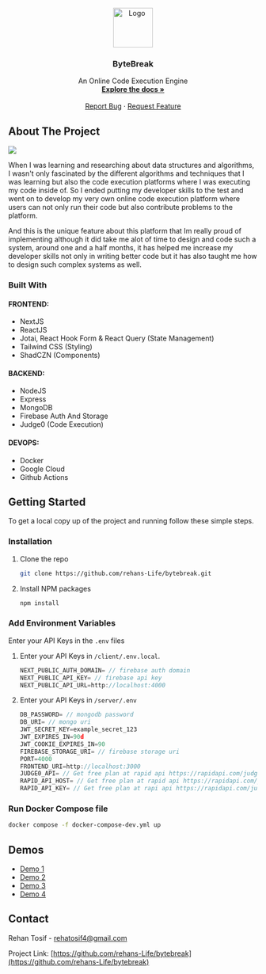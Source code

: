 <!-- PROJECT LOGO -->
<br />
<div align="center">
  <a href="https://34.42.95.33/">
    <img src="https://upload.wikimedia.org/wikipedia/commons/1/19/LeetCode_logo_black.png" alt="Logo" width="80" height="80">
  </a>

  <h3 align="center">ByteBreak</h3>

  <p align="center">
    An Online Code Execution Engine
    <br />
    <a href="https://github.com/rehans-Life/bytebreak"><strong>Explore the docs »</strong></a>
    <br />
    <br />
    <a href="https://github.com/rehans-Life/bytebreak/issues">Report Bug</a>
    ·
    <a href="https://github.com/rehans-Life/bytebreak/issues">Request Feature</a>
  </p>
</div>

<!-- ABOUT THE PROJECT -->
## About The Project

<img src='https://firebasestorage.googleapis.com/v0/b/tesla-clone-a0f5d.appspot.com/o/readMe%2FScreenshot%202024-03-25%20094519.png?alt=media&token=caf170c9-9ebe-4788-b986-183c009f3489'/>

When I was learning and researching about data structures and algorithms, I wasn't only fascinated by the different algorithms and techniques that I was learning but also the 
code execution platforms where I was executing my code inside of. So I ended putting my developer skills to the test and went on to develop my very own online code execution 
platform where users can not only run their code but also contribute problems to the platform.  

And this is the unique feature about this platform that Im really proud of implementing although it did take me alot of time to design and code such a system, around one and a half 
months, it has helped me increase my developer skills not only in writing better code but it has also taught me how to design such complex systems as well. 

### Built With

#### FRONTEND:
<ul>
  <li>NextJS</li>
  <li>ReactJS</li>
  <li>Jotai, React Hook Form & React Query (State Management)</li>
  <li>Tailwind CSS (Styling)</li>
  <li>ShadCZN (Components)</li>
</ul>

#### BACKEND:
<ul>
  <li>NodeJS</li>
  <li>Express</li>
  <li>MongoDB</li>
  <li>Firebase Auth And Storage</li>
  <li>Judge0 (Code Execution)</li>
</ul>

#### DEVOPS:
<ul>
  <li>Docker</li>
  <li>Google Cloud</li>
  <li>Github Actions</li>
</ul>

<!-- GETTING STARTED -->
## Getting Started

To get a local copy up of the project and running follow these simple steps.

### Installation
1. Clone the repo
 
   ```sh
   git clone https://github.com/rehans-Life/bytebreak.git
   ```
3. Install NPM packages

   ```sh
   npm install
   ```
### Add Environment Variables
Enter your API Keys in the `.env` files

   1. Enter your API Keys in `/client/.env.local`.

      ```js
      NEXT_PUBLIC_AUTH_DOMAIN= // firebase auth domain
      NEXT_PUBLIC_API_KEY= // firebase api key
      NEXT_PUBLIC_API_URL=http://localhost:4000
      ``` 

   2. Enter your API Keys in `/server/.env`

      ```js
      DB_PASSWORD= // mongodb password
      DB_URI= // mongo uri
      JWT_SECRET_KEY=example_secret_123
      JWT_EXPIRES_IN=90d
      JWT_COOKIE_EXPIRES_IN=90
      FIREBASE_STORAGE_URI= // firebase storage uri
      PORT=4000
      FRONTEND_URI=http://localhost:3000
      JUDGE0_API= // Get free plan at rapid api https://rapidapi.com/judge0-official/api/judge0-ce
      RAPID_API_HOST= // Get free plan at rapid api https://rapidapi.com/judge0-official/api/judge0-ce
      RAPID_API_KEY= // Get free plan at rapi api https://rapidapi.com/judge0-official/api/judge0-ce
      ```

### Run Docker Compose file
    
  ```sh
  docker compose -f docker-compose-dev.yml up
  ```

## Demos

<ul>
  <li>
<a href='https://www.loom.com/share/71ea8d56f2eb454a8619a56eb72f78b1?sid=8881e52c-a5d1-42a7-b30d-af5dec2aee5c'>Demo 1</a>
  </li>
  <li>
<a href='https://www.loom.com/share/16892563504c41f2b4ac1ab6eda17484?sid=2936934b-8f9e-431c-9eb5-d2f667723b41'>Demo 2</a>
  </li>
  <li>
<a href='https://www.loom.com/share/223fbe5cfd56419c897efb84793c3683?sid=cc6f688a-f807-4aa3-906b-a1c2265fd292'>Demo 3</a>
  </li>
  <li>
    <a href='https://www.loom.com/share/e5142195648f47f9b3e9b55bf51ce355?sid=6921ae14-1123-422c-a966-e961d90898c4' >Demo 4</a>
  </li>
</ul>

<!-- CONTACT -->
## Contact

Rehan Tosif - rehatosif4@gmail.com

Project Link: [https://github.com/rehans-Life/bytebreak](https://github.com/rehans-Life/bytebreak)
